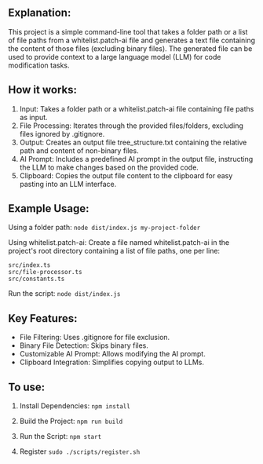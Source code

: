 ## Explanation:

This project is a simple command-line tool that takes a folder path or a list of file paths from a whitelist.patch-ai file and generates a text file containing the content of those files (excluding binary files). The generated file can be used to provide context to a large language model (LLM) for code modification tasks.

## How it works:

1. Input: Takes a folder path or a whitelist.patch-ai file containing file paths as input.
2. File Processing: Iterates through the provided files/folders, excluding files ignored by .gitignore.
3. Output: Creates an output file tree_structure.txt containing the relative path and content of non-binary files.
4. AI Prompt: Includes a predefined AI prompt in the output file, instructing the LLM to make changes based on the provided code.
5. Clipboard: Copies the output file content to the clipboard for easy pasting into an LLM interface.

## Example Usage:
Using a folder path:
```node dist/index.js my-project-folder```

Using whitelist.patch-ai:
Create a file named whitelist.patch-ai in the project's root directory containing a list of file paths, one per line:

```
src/index.ts
src/file-processor.ts
src/constants.ts
```

Run the script:
```node dist/index.js```


## Key Features:
* File Filtering: Uses .gitignore for file exclusion.
* Binary File Detection: Skips binary files.
* Customizable AI Prompt: Allows modifying the AI prompt.
* Clipboard Integration: Simplifies copying output to LLMs.

## To use:
1. Install Dependencies:
```npm install```

2. Build the Project:
```npm run build```

3. Run the Script:
```npm start```

4. Register
```sudo ./scripts/register.sh```